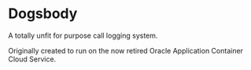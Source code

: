 # Dogsbody
A totally unfit for purpose call logging system.

Originally created to run on the now retired Oracle Application
Container Cloud Service.
